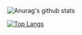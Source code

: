![Anurag's github stats](https://github-readme-stats.vercel.app/api?username=yongsoocho&show_icons=true&theme=Gradient&include_all_commits=true)

[![Top Langs](https://github-readme-stats.vercel.app/api/top-langs/?username=yongsoocho&layout=compact)](https://github.com/anuraghazra/github-readme-stats)
